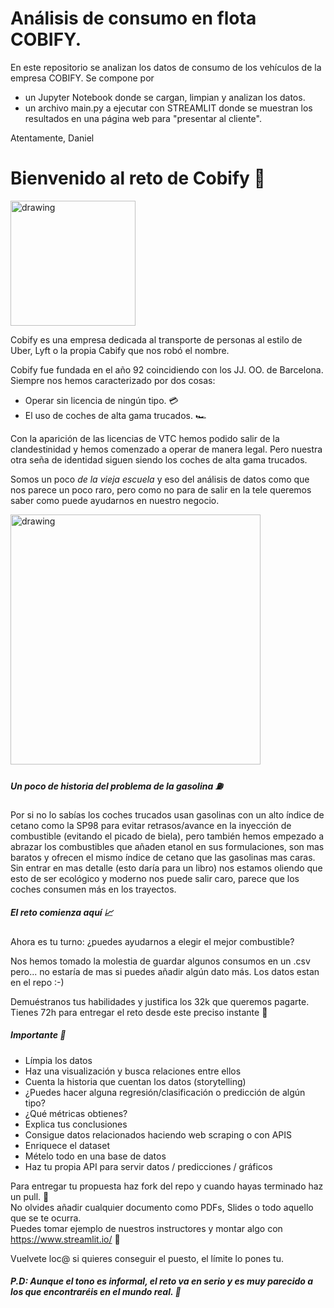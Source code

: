 # Análisis de consumo en flota COBIFY.

En este repositorio se analizan los datos de consumo de los vehículos de la empresa COBIFY.
Se compone por 
- un Jupyter Notebook donde se cargan, limpian y analizan los datos.
- un archivo main.py a ejecutar con STREAMLIT donde se muestran los resultados en una página web para "presentar al cliente".

Atentamente,
Daniel







# Bienvenido al reto de Cobify 🚕

<img src="https://kamisetas.com/image/bordados/Cobi-Barcelona-92-parche.gif" alt="drawing" width="200"/>

Cobify es una empresa dedicada al transporte de personas al estilo de Uber, Lyft o la propia Cabify que nos robó el nombre.

Cobify fue fundada en el año 92 coincidiendo con los JJ. OO. de Barcelona. Siempre nos hemos caracterizado por dos cosas:

- Operar sin licencia de ningún tipo. 💳
- El uso de coches de alta gama trucados. 🏎

Con la aparición de las licencias de VTC hemos podido salir de la clandestinidad y hemos comenzado a operar de manera legal. Pero nuestra otra seña de identidad siguen siendo los coches de alta gama trucados.

Somos un poco _de la vieja escuela_ y eso del análisis de datos como que nos parece un poco raro, pero como no para de salir en la tele queremos saber como puede ayudarnos en nuestro negocio.

<img src="https://hips.hearstapps.com/hmg-prod.s3.amazonaws.com/images/captura-de-pantalla-2019-12-20-19-07-54-1576865490.png" alt="drawing" width="400"/>

##### Un poco de historia del problema de la gasolina ⛽️

Por si no lo sabías los coches trucados usan gasolinas con un alto índice de cetano como la SP98 para evitar retrasos/avance en la inyección de combustible (evitando el picado de biela), pero también hemos empezado a abrazar los combustibles que añaden etanol en sus formulaciones, son mas baratos y ofrecen el mismo índice de cetano que las gasolinas mas caras. Sin entrar en mas detalle (esto daría para un libro) nos estamos oliendo que esto de ser ecológico y moderno nos puede salir caro, parece que los coches consumen más en los trayectos.

##### El reto comienza aquí 📈

Ahora es tu turno: ¿puedes ayudarnos a elegir el mejor combustible?  

Nos hemos tomado la molestia de guardar algunos consumos en un .csv pero... no estaría de mas si puedes añadir algún dato más. Los datos estan en el repo :-) 

Demuéstranos tus habilidades y justifica los 32k que queremos pagarte. Tienes 72h para entregar el reto desde este preciso instante 💸

##### Importante 🚧

- Límpia los datos
- Haz una visualización y busca relaciones entre ellos
- Cuenta la historia que cuentan los datos (storytelling)
- ¿Puedes hacer alguna regresión/clasificación o predicción de algún tipo?
- ¿Qué métricas obtienes?
- Explica tus conclusiones
- Consigue datos relacionados haciendo web scraping o con APIS
- Enriquece el dataset
- Mételo todo en una base de datos
- Haz tu propia API para servir datos / predicciones / gráficos

Para entregar tu propuesta haz fork del repo y cuando hayas terminado haz un pull. 🤯  
No olvides añadir cualquier documento como PDFs, Slides o todo aquello que se te ocurra.   
Puedes tomar ejemplo de nuestros instructores y montar algo con https://www.streamlit.io/ 🚀  

Vuelvete loc@ si quieres conseguir el puesto, el límite lo pones tu.

##### P.D: Aunque el tono es informal, el reto va en serio y es muy parecido a los que encontraréis en el mundo real. 🤔


